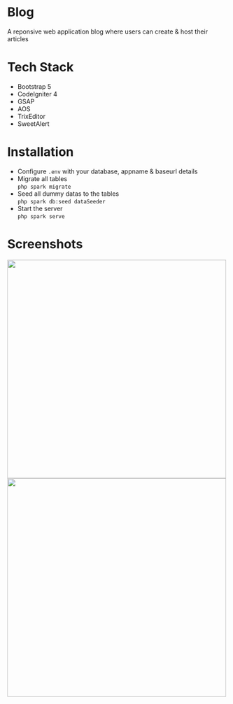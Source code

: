 # Blog
A reponsive web application blog where users can create &amp; host their articles

# Tech Stack
<ul>
  <li>Bootstrap 5</li>
  <li>CodeIgniter 4</li>
  <li>GSAP</li>
  <li>AOS</li>
  <li>TrixEditor</li>
  <li>SweetAlert</li>
</ul>

# Installation
- Configure `.env` with your database, appname & baseurl details<br>
- Migrate all tables<br>
`php spark migrate`<br>
- Seed all dummy datas to the tables<br>
`php spark db:seed dataSeeder`
- Start the server<br>
`php spark serve`

# Screenshots
<img src="https://i.imgur.com/8KTmyI0.png" style="height:500px;">
<img src="https://i.imgur.com/BoAAn4z.png" style="height:500px;">

